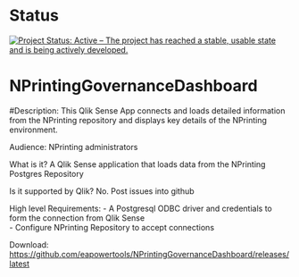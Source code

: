 # Status
[![Project Status: Active – The project has reached a stable, usable state and is being actively developed.](https://www.repostatus.org/badges/latest/active.svg)](https://www.repostatus.org/#active)  


# NPrintingGovernanceDashboard

#Description:                     This Qlik Sense App connects and loads detailed information from the NPrinting repository and displays key details of the NPrinting environment.  

Audience:                         NPrinting administrators  

What is it?                       A Qlik Sense application that loads data from the NPrinting Postgres Repository  

Is it supported by Qlik?          No. Post issues into github  

High level Requirements:          - A Postgresql ODBC driver and credentials to form the connection from Qlik Sense  
                                  - Configure NPrinting Repository to accept connections  
 
Download:                         https://github.com/eapowertools/NPrintingGovernanceDashboard/releases/latest
  
